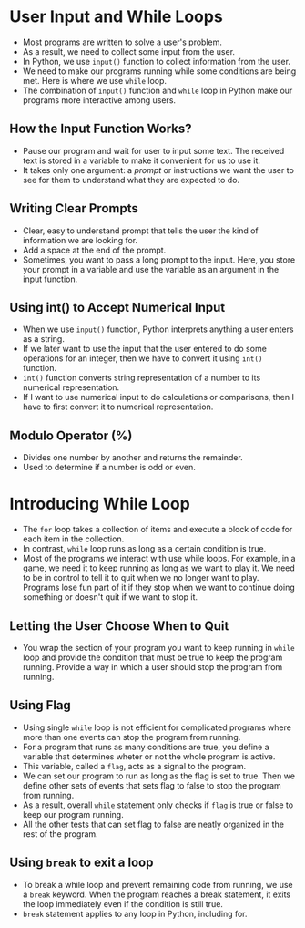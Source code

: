 # User Input and While Loops

- Most programs are written to solve a user's problem.
- As a result, we need to collect some input from the user.
- In Python, we use `input()` function to collect information from the user.
- We need to make our programs running while some conditions are being met. Here is where we use `while` loop.
- The combination of `input()` function and `while` loop in Python make our programs more interactive among users.

## How the Input Function Works?

- Pause our program and wait for user to input some text. The received text is stored in a variable to make it convenient for us to use it.
- It takes only one argument: a _prompt_ or instructions we want the user to see for them to understand what they are expected to do.

## Writing Clear Prompts

- Clear, easy to understand prompt that tells the user the kind of information we are looking for.
- Add a space at the end of the prompt.
- Sometimes, you want to pass a long prompt to the input. Here, you store your prompt in a variable and use the variable as an argument in the input function.

## Using int() to Accept Numerical Input

- When we use `input()` function, Python interprets anything a user enters as a string.
- If we later want to use the input that the user entered to do some operations for an integer, then we have to convert it using `int()` function.
- `int()` function converts string representation of a number to its numerical representation.
- If I want to use numerical input to do calculations or comparisons, then I have to first convert it to numerical representation.

## Modulo Operator (%)

- Divides one number by another and returns the remainder.
- Used to determine if a number is odd or even.

# Introducing While Loop

- The `for` loop takes a collection of items and execute a block of code for each item in the collection.
- In contrast, `while` loop runs as long as a certain condition is true.
- Most of the programs we interact with use while loops. For example, in a game, we need it to keep running as long as we want to play it. We need to be in control to tell it to quit when we no longer want to play. Programs lose fun part of it if they stop when we want to continue doing something or doesn't quit if we want to stop it.

## Letting the User Choose When to Quit

- You wrap the section of your program you want to keep running in `while` loop and provide the condition that must be true to keep the program running. Provide a way in which a user should stop the program from running.

## Using Flag

- Using single `while` loop is not efficient for complicated programs where more than one events can stop the program from running.
- For a program that runs as many conditions are true, you define a variable that determines wheter or not the whole program is active.
- This variable, called a `flag`, acts as a signal to the program.
- We can set our program to run as long as the flag is set to true. Then we define other sets of events that sets flag to false to stop the program from running.
- As a result, overall `while` statement only checks if `flag` is true or false to keep our program running.
- All the other tests that can set flag to false are neatly organized in the rest of the program.

## Using `break` to exit a loop

- To break a while loop and prevent remaining code from running, we use a `break` keyword. When the program reaches a break statement, it exits the loop immediately even if the condition is still true.
- `break` statement applies to any loop in Python, including for.
